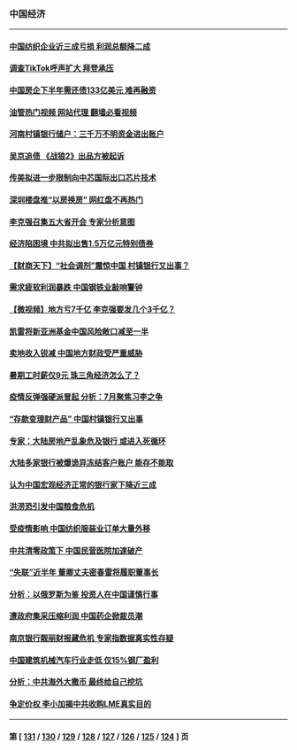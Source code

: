 ### 中国经济
---
#### [中国纺织企业近三成亏损 利润总额降二成](../../pages/ncid283/n13777266.md?07100445) 
#### [调查TikTok呼声扩大 拜登承压](../../pages/ncid283/n13777106.md?07100445) 
#### [中国房企下半年需还债133亿美元 难再融资](../../pages/ncid283/n13776986.md?07100445) 
#### [油管热门视频 网站代理 翻墙必看视频](http://209.222.30.114:81/youtube.html?07100445)
#### [河南村镇银行储户：三千万不明资金进出账户](../../pages/ncid283/n13776876.md?07100445) 
#### [吴京追债 《战狼2》出品方被起诉](../../pages/ncid283/n13776671.md?07100445) 
#### [传美拟进一步限制向中芯国际出口芯片技术](../../pages/ncid283/n13776630.md?07100445) 
#### [深圳楼盘推“以房换房” 网红盘不再热门](../../pages/ncid283/n13776157.md?07100445) 
#### [李克强召集五大省开会 专家分析意图](../../pages/ncid283/n13776215.md?07100445) 
#### [经济陷困境 中共拟出售1.5万亿元特别债券](../../pages/ncid283/n13776080.md?07100445) 
#### [【财商天下】“社会调剂”震惊中国 村镇银行又出事？](../../pages/ncid283/n13775860.md?07100445) 
#### [需求疲软利润暴跌 中国钢铁业敲响警钟](../../pages/ncid283/n13775851.md?07100445) 
#### [【微视频】地方亏7千亿 李克强要发几个3千亿？](../../pages/ncid283/n13775772.md?07100445) 
#### [凯雷将新亚洲基金中国风险敞口减至一半](../../pages/ncid283/n13775841.md?07100445) 
#### [卖地收入锐减 中国地方财政受严重威胁](../../pages/ncid283/n13775526.md?07100445) 
#### [暑期工时薪仅9元 珠三角经济怎么了？](../../pages/ncid283/n13775457.md?07100445) 
#### [疫情反弹强硬派冒起 分析：7月聚焦习李之争](../../pages/ncid283/n13775277.md?07100445) 
#### [“存款变理财产品” 中国村镇银行又出事](../../pages/ncid283/n13775146.md?07100445) 
#### [专家：大陆房地产乱象危及银行 或进入死循环](../../pages/ncid283/n13774859.md?07100445) 
#### [大陆多家银行被爆诡异冻结客户账户 能存不能取](../../pages/ncid283/n13774960.md?07100445) 
#### [认为中国宏观经济正常的银行家下降近三成](../../pages/ncid283/n13775169.md?07100445) 
#### [洪涝恐引发中国粮食危机](../../pages/ncid283/n13775159.md?07100445) 
#### [受疫情影响 中国纺织服装业订单大量外移](../../pages/ncid283/n13775107.md?07100445) 
#### [中共清零政策下 中国民营医院加速破产](../../pages/ncid283/n13774881.md?07100445) 
#### [“失联”近半年 董卿丈夫密春雷将履职董事长](../../pages/ncid283/n13775013.md?07100445) 
#### [分析：以俄罗斯为鉴 投资人在中国谨慎行事](../../pages/ncid283/n13774847.md?07100445) 
#### [遭政府集采压缩利润 中国药企掀裁员潮](../../pages/ncid283/n13774969.md?07100445) 
#### [南京银行靓丽财报藏危机 专家指数据真实性存疑](../../pages/ncid283/n13774943.md?07100445) 
#### [中国建筑机械汽车行业走低 仅15%钢厂盈利](../../pages/ncid283/n13774515.md?07100445) 
#### [分析：中共海外大撒币 最终给自己挖坑](../../pages/ncid283/n13774335.md?07100445) 
#### [争定价权 李小加揭中共收购LME真实目的](../../pages/ncid283/n13774609.md?07100445) 

---
#### 第 [ [131](./131.md?07100445) / [130](./130.md?07100445) / [129](./129.md?07100445) / [128](./128.md?07100445) / [127](./127.md?07100445) / [126](./126.md?07100445) / [125](./125.md?07100445) / [124](./124.md?07100445) ] 页
